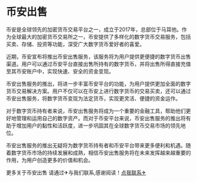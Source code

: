 # 币安出售

币安是全球领先的加密货币交易平台之一，成立于2017年，总部位于马耳他。作为全球最大的加密货币交易所之一，币安提供了多样化的数字货币交易服务，包括买卖、存储、投资等功能，深受广大数字货币爱好者的喜爱。

近期，币安宣布将推出币安出售服务，该服务将为用户提供更便捷的数字货币出售渠道。用户可以通过币安平台直接出售所持有的数字货币，并将出售所得直接充值至其币安账户中，实现快速、安全的资金变现。

币安出售服务的推出，将进一步丰富币安平台的功能，为用户提供更加全面的数字货币交易解决方案。用户不仅可以在币安上进行数字货币的交易买卖，还可以通过币安出售服务，将数字货币变现为法定货币，实现更灵活、便捷的资金运作。

对于数字货币持有者来说，币安出售服务将成为一个重要的金融工具，帮助他们更好地管理和运用自己的数字资产。而对于币安平台来说，币安出售服务的推出将有助于增加用户的黏性和活跃度，进一步巩固其在全球数字货币交易市场的领先地位。

币安出售服务的推出无疑将为数字货币持有者和币安平台带来更多便利和机遇。随着数字货币市场的持续发展和成熟，相信币安出售服务将在未来发挥越来越重要的作用，为用户创造更多的价值和机会。

更多关于币安出售 请通过✈与我们联系,感谢阅读！[点我联系✈](https://home.k02.cc)